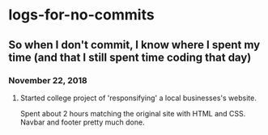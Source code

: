 # logs-for-no-commits
## So when I don't commit, I know where I spent my time (and that I still spent time coding that day)

### November 22, 2018

1. Started college project of 'responsifying' a local businesses's website.

   Spent about 2 hours matching the original site with HTML and CSS. Navbar and footer pretty much done.

